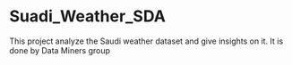# Suadi_Weather_SDA
This project analyze the Saudi weather dataset and give insights on it. It is done by Data Miners group 
